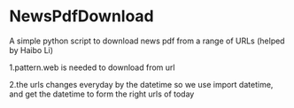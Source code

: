 # NewsPdfDownload
A simple python script to download news pdf from a range of URLs (helped by Haibo Li)

1.pattern.web is needed to download from url

2.the urls changes everyday by the datetime
so we use import datetime, and get the datetime to form the right urls of today
